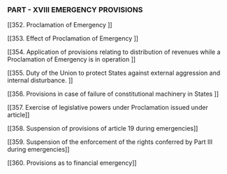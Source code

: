 ### **PART - XVIII**    **EMERGENCY PROVISIONS**

[[352. Proclamation of Emergency ]]

[[353. Effect of Proclamation of Emergency ]]

[[354. Application of provisions relating to distribution of revenues while a Proclamation of Emergency is in operation ]]

[[355. Duty of the Union to protect States against external aggression and internal disturbance. ]]

[[356. Provisions in case of failure of constitutional machinery in States ]]

[[357. Exercise of legislative powers under Proclamation issued under article]]

[[358. Suspension of provisions of article 19 during emergencies]]

[[359. Suspension of the enforcement of the rights conferred by Part III during emergencies]]

[[360. Provisions as to financial emergency]]